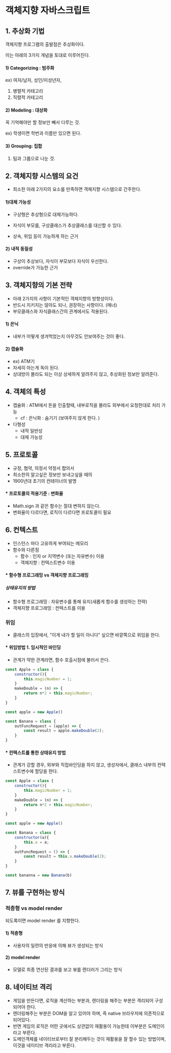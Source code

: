 # 객체지향 자바스크립트



## 1. 추상화 기법

객체지향 프로그램의 출발점은 추상화이다. 

이는 아래의 3가지 개념을 토대로 이루어진다. 



#### 1) Categorizing : 범주화

ex) 여자/남자, 성인/미성년자, 

1. 병렬적 카테고리
2. 직렬적 카테고리



#### 2) Modeling : 대상화

꼭 기억해야만 할 정보만 빼서 다루는 것.

ex) 학생이면 학번과 이름만 있으면 된다. 



#### 3) Grouping: 집합

1. 팀과 그룹으로 나눈 것.



## 2. 객체지향 시스템의 요건

- 최소한 아래 2가지의 요소를 만족하면 객체지향 시스템으로 간주한다. 



#### 1)대체 가능성

- 구상형은 추상형으로 대체가능하다. 
- 자식이 부모를, 구상클래스가 추상클래스를 대신할 수 있다. 

- 상속, 위임 등이 가능하게 하는 근거



#### 2) 내적 동질성

- 구상이 추상보다, 자식이 부모보다 자식이 우선한다. 
- override가 가능한 근거



## 3. 객체지향의 기본 전략

- 아래 2가지의 사항이 기본적인 객체지향의 방향성이다. 
- 반드시 지키지는 않아도 되나, 권장하는 사항이다. (매너)
- 부모클래스와 자식클래스간의 관계에서도 적용된다.



#### 1) 은닉

- 내부가 어떻게 생겨먹었는지 아무것도 안보여주는 것이 좋다.



#### 2) 캡슐화 

- ex) ATM기
- 자세히 아는게 독이 된다.
- 상대방이 몰라도 되는 이상 상세하게 알려주지 않고, 추상화된 정보만 알려준다. 



## 4. 객체의 특성

- 캡슐화 : ATM에서 돈을 인출할때, 내부로직을 몰라도 외부에서 요청한대로 처리 가능
  - cf : 은닉화 : 숨기기 (보여주지 않게 한다. )
- 다형성
  - 내적 일반성
  - 대체 가능성



## 5. 프로토콜

- 규정, 협약, 의정서 약정서 합의서
- 최소한의 알고싶은 정보만 보내고싶을 때의 
- 1900년대 초기의 컨테이너의 발명



#### * 프로토콜의 적용기준 : 변화율

- Math.sign 과 같은 함수는 절대 변하지 않는다.
- 변화율이 다르다면, 로직이 다르다면 프로토콜이 필요



## 6. 컨텍스트

- 인스턴스 마다 고유하게 부여되는 메모리
- 함수와 다른점
  - 함수 : 인자 or 지역변수 (또는 자유변수) 이용
  - 객체지향 : 컨텍스트변수 이용



#### * 함수형 프로그래밍 vs 객체지향 프로그래밍

##### 상태유지의 방법

- 함수형 프로그래밍 : 자유변수를 통해 유지(새롭게 함수를 생성하는 전략)
- 객체지향 프로그래밍 : 컨텍스트를 이용



### 위임

- 클래스의 입장에서, "이게 내가 할 일이 아니다" 싶으면 바깥쪽으로 위임을 한다.



#### * 위임방법 1. 임시적인 바인딩

- 관계가 약한 관계라면, 함수 호출시점에 불러서 쓴다. 

```javascript
const Apple = class {
    constructor(){
        this.magicNumber = 1;
    }
    makeDouble = (n) => {
        return n*2 + this.magicNumber;
    }
}

const apple = new Apple()

const Banana = class {
    outFuncRequest = (apple) => {
        const result = apple.makeDouble(2);
    }
}
```



#### * 컨텍스트를 통한 상태유지 방법

- 관계가 강할 경우, 외부와 직접바인딩을 하지 않고, 생성자에서, 클래스 내부의 컨텍스트변수에 할당을 한다. 

```javascript
const Apple = class {
    constructor(){
        this.magicNumber = 1;
    }
    makeDouble = (n) => {
        return n*2 + this.magicNumber;
    }
}

const apple = new Apple()

const Banana = class {
    constructor(a){
        this.a = a;
    }
    outFuncRequest = () => {
        const result = this.a.makeDouble(2);
    }
}

const bananna = new Banana(b)
```



## 7. 뷰를 구현하는 방식

### 적층형 vs model render

되도록이면 model render 를 지향한다. 



#### 1) 적층형

- 사용자의 일련의 반응에 의해 뷰가 생성되는 방식

#### 2) model render

- 모델로 최종 연산된 결과를 보고 뷰를 렌더러가 그리는 방식





## 8. 네이티브 격리

- 게임을 만든다면, 로직을 계산하는 부분과, 렌더링을 해주는 부분은 격리되어 구성되어야 한다. 
- 렌더링해주는 부분은 DOM을 알고 있어야 하며, 즉 native 브라우저에 의존적으로 되어있다.
- 반면 게임의 로직은 어떤 곳에서도 상관없이 재활용이 가능한데 이부분은 도메인이라고 부른다. 
- 도메인객체를 네이티브로부터 잘 분리해두는 것이 재활용을 잘 할수 있는 방법이며, 이것을 네이티브 격리라고 부른다. 